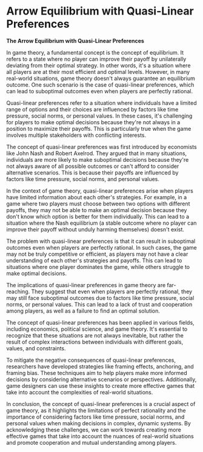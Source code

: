 # Arrow Equilibrium with Quasi-Linear Preferences

**The Arrow Equilibrium with Quasi-Linear Preferences**

In game theory, a fundamental concept is the concept of equilibrium. It refers to a state where no player can improve their payoff by unilaterally deviating from their optimal strategy. In other words, it's a situation where all players are at their most efficient and optimal levels. However, in many real-world situations, game theory doesn't always guarantee an equilibrium outcome. One such scenario is the case of quasi-linear preferences, which can lead to suboptimal outcomes even when players are perfectly rational.

Quasi-linear preferences refer to a situation where individuals have a limited range of options and their choices are influenced by factors like time pressure, social norms, or personal values. In these cases, it's challenging for players to make optimal decisions because they're not always in a position to maximize their payoffs. This is particularly true when the game involves multiple stakeholders with conflicting interests.

The concept of quasi-linear preferences was first introduced by economists like John Nash and Robert Axelrod. They argued that in many situations, individuals are more likely to make suboptimal decisions because they're not always aware of all possible outcomes or can't afford to consider alternative scenarios. This is because their payoffs are influenced by factors like time pressure, social norms, and personal values.

In the context of game theory, quasi-linear preferences arise when players have limited information about each other's strategies. For example, in a game where two players must choose between two options with different payoffs, they may not be able to make an optimal decision because they don't know which option is better for them individually. This can lead to a situation where the Nash equilibrium (a stable outcome where no player can improve their payoff without unduly harming themselves) doesn't exist.

The problem with quasi-linear preferences is that it can result in suboptimal outcomes even when players are perfectly rational. In such cases, the game may not be truly competitive or efficient, as players may not have a clear understanding of each other's strategies and payoffs. This can lead to situations where one player dominates the game, while others struggle to make optimal decisions.

The implications of quasi-linear preferences in game theory are far-reaching. They suggest that even when players are perfectly rational, they may still face suboptimal outcomes due to factors like time pressure, social norms, or personal values. This can lead to a lack of trust and cooperation among players, as well as a failure to find an optimal solution.

The concept of quasi-linear preferences has been applied in various fields, including economics, political science, and game theory. It's essential to recognize that these situations are not always inevitable, but rather the result of complex interactions between individuals with different goals, values, and constraints.

To mitigate the negative consequences of quasi-linear preferences, researchers have developed strategies like framing effects, anchoring, and framing bias. These techniques aim to help players make more informed decisions by considering alternative scenarios or perspectives. Additionally, game designers can use these insights to create more effective games that take into account the complexities of real-world situations.

In conclusion, the concept of quasi-linear preferences is a crucial aspect of game theory, as it highlights the limitations of perfect rationality and the importance of considering factors like time pressure, social norms, and personal values when making decisions in complex, dynamic systems. By acknowledging these challenges, we can work towards creating more effective games that take into account the nuances of real-world situations and promote cooperation and mutual understanding among players.
